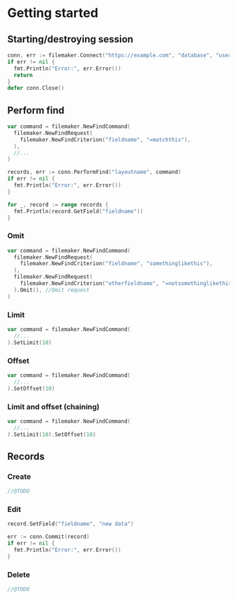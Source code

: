 # Getting started

## Starting/destroying session
``` go
conn, err := filemaker.Connect("https://example.com", "database", "username", "password")
if err != nil {
  fmt.Println("Error:", err.Error())
  return
}
defer conn.Close()
```

## Perform find
``` go
var command = filemaker.NewFindCommand(
  filemaker.NewFindRequest(
    filemaker.NewFindCriterion("fieldname", "=matchthis"),
  ),
  //...
)

records, err := conn.PerformFind("layoutname", command)
if err != nil {
  fmt.Println("Error:", err.Error())
}

for _, record := range records {
  fmt.Println(record.GetField("fieldname"))
}
```

### Omit
``` go
var command = filemaker.NewFindCommand(
  filemaker.NewFindRequest(
    filemaker.NewFindCriterion("fieldname", "somethinglikethis"),
  ),
  filemaker.NewFindRequest(
    filemaker.NewFindCriterion("otherfieldname", "=notsomethinglikethis"),
  ).Omit(), //Omit request
)
```

### Limit
``` go
var command = filemaker.NewFindCommand(
  //...
).SetLimit(10)
```

### Offset
``` go
var command = filemaker.NewFindCommand(
  //...
).SetOffset(10)
```

### Limit and offset (chaining)
``` go
var command = filemaker.NewFindCommand(
  //...
).SetLimit(10).SetOffset(10)
```

## Records

### Create
``` go
//@TODO
```

### Edit
``` go
record.SetField("fieldname", "new data")

err := conn.Commit(record)
if err != nil {
  fmt.Println("Error:", err.Error())
}
```

### Delete
``` go
//@TODO
```